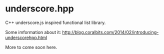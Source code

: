 underscore.hpp
==============

C++ underscore.js inspired functional list library.

Some imformation about it: http://blog.coralbits.com/2014/02/introducing-underscorehpp.html

More to come soon here.
